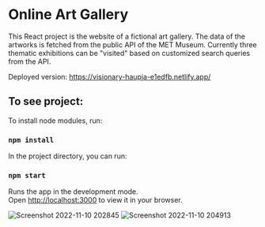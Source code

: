 # Online Art Gallery

This React project is the website of a fictional art gallery. The data of the artworks is fetched from the public API of the MET Museum. Currently three thematic exhibitions can be "visited" based on customized search queries from the API.

Deployed version: https://visionary-haupia-e1edfb.netlify.app/

## To see project: 

To install node modules, run: 

### `npm install`

In the project directory, you can run:

### `npm start`

Runs the app in the development mode.\
Open [http://localhost:3000](http://localhost:3000) to view it in your browser.

![Screenshot 2022-11-10 202845](https://user-images.githubusercontent.com/102370224/201189021-46c9c38c-f3f0-4760-9e2d-c05b896b00c1.jpg)
![Screenshot 2022-11-10 204913](https://user-images.githubusercontent.com/102370224/201192177-77d4e6f0-8ba1-44de-b1bc-9439f758d854.jpg)
